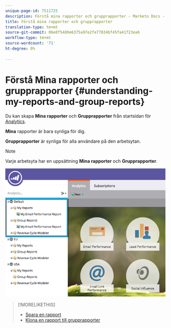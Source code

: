 ```yaml
---
unique-page-id: 7511725
description: Förstå mina rapporter och grupprapporter - Marketo Docs - Produktdokumentation
title: Förstå mina rapporter och grupprapporter
translation-type: tm+mt
source-git-commit: 06e0f5489e6375a97e2fe77834bf45fa41f23ea6
workflow-type: tm+mt
source-wordcount: '71'
ht-degree: 0%

---
```



# Förstå Mina rapporter och grupprapporter {#understanding-my-reports-and-group-reports}

Du kan skapa **Mina rapporter** och **Grupprapporter** från startsidan för [Analytics](/help/marketo/product-docs/reporting/basic-reporting/creating-reports/navigating-the-analytics-home-page.md).

**Mina** rapporter är bara synliga för dig.

**Grupprapporter** är synliga för alla användare på den arbetsytan.

>[!NOTE]
>
>Varje arbetsyta har en uppsättning **Mina rapporter** och **Grupprapporter**.

![](assets/image2015-4-21-14-3a41-3a22.png)

>[!MORELIKETHIS]
>
>* [Spara en rapport](/help/marketo/product-docs/reporting/basic-reporting/creating-reports/save-a-report.md)
>* [Klona en rapport till grupprapporter](/help/marketo/product-docs/reporting/basic-reporting/report-activity/clone-a-report-to-group-reports.md)

